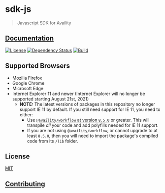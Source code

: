 # sdk-js

> Javascript SDK for Availity

## [Documentation](https://availity.github.io/sdk-js/)

[![License](https://img.shields.io/badge/license-MIT-blue.svg?style=for-the-badge&logo=MIT)](http://opensource.org/licenses/MIT)
[![Dependency Status](https://img.shields.io/david/dev/Availity/sdk-js.svg?style=for-the-badge)](https://david-dm.org/Availity/sdk-js)
[![Build](https://img.shields.io/circleci/build/github/Availity/sdk-js?style=for-the-badge)](https://circleci.com/gh/Availity/sdk-js)

## Supported Browsers

-   Mozilla Firefox
-   Google Chrome
-   Microsoft Edge
-   Internet Explorer 11 and newer (Internet Explorer will no longer be supported starting August 21st, 2021)
    -   **NOTE:** The latest versions of packages in this repository no longer support IE 11 by default. If you still need support for IE 11, you need to either:
        -   Use [`@availity/workflow` at version `8.5.0`](https://github.com/Availity/availity-workflow/blob/master/packages/workflow/CHANGELOG.md#850-2021-04-07) or greater. This will transpile _all_ your code and add polyfills needed for IE 11 support.
        -   If you are not using `@availity/workflow`, or cannot upgrade to at least `8.5.0`, then you will need to import the package's compiled code from its `/lib` folder.

## License

[MIT](./LICENSE)

## [Contributing](.github/CONTRIBUTING.md)
